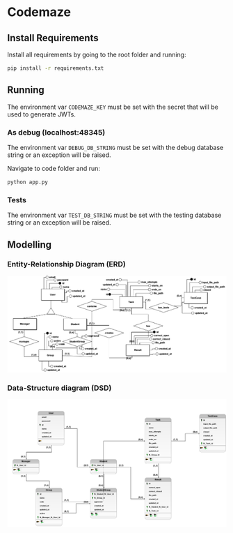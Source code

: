 # Codemaze

## Install Requirements

Install all requirements by going to the root folder and running:

```bash
pip install -r requirements.txt
```

## Running

The environment var `CODEMAZE_KEY` must be set with the secret that will be used to generate JWTs.

### As debug (localhost:48345)

The environment var `DEBUG_DB_STRING` must be set with the debug database string or an exception will be raised.

Navigate to code folder and run:

```bash
python app.py
```

### Tests

The environment var `TEST_DB_STRING` must be set with the testing database string or an exception will be raised.

## Modelling

### Entity-Relationship Diagram (ERD)

![entity-relationship](./metadata/diagrama.png)

### Data-Structure diagram (DSD)

![data-structure](./metadata/logico.png)
